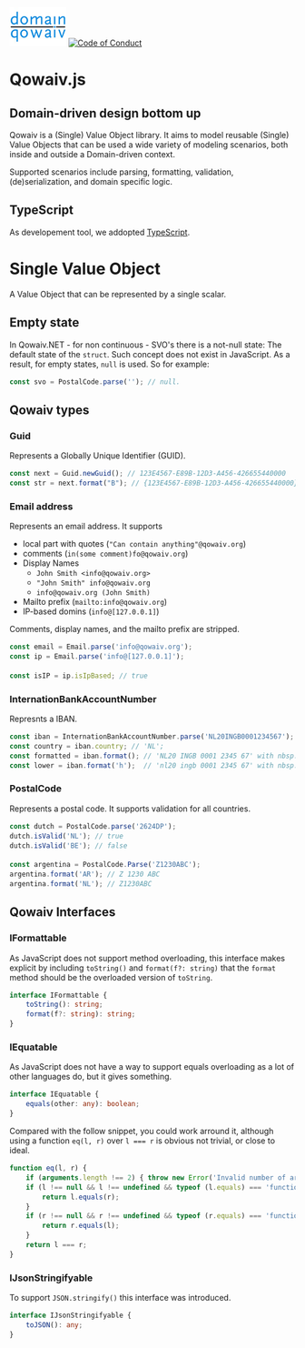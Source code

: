 ![Qowaiv](https://github.com/Qowaiv/Qowaiv/blob/master/design/qowaiv-logo_linkedin_100x060.jpg)
[![Code of Conduct](https://img.shields.io/badge/%E2%9D%A4-code%20of%20conduct-blue.svg?style=flat)](https://github.com/Qowaiv/Qowaiv.js/blob/master/CODE_OF_CONDUCT.md)

# Qowaiv.js

## Domain-driven design bottom up
Qowaiv is a (Single) Value Object library. It aims to model reusable (Single)
Value Objects that can be used a wide variety of modeling scenarios, both
inside and outside a Domain-driven context.

Supported scenarios include parsing, formatting, validation, (de)serialization,
and domain specific logic.

## TypeScript
As developement tool, we addopted [TypeScript](http://typescriptlang.org/).

# Single Value Object
A Value Object that can be represented by a single scalar.

## Empty state
In Qowaiv.NET - for non continuous - SVO's there is a not-null state: The
default state of the `struct`. Such concept does not exist in JavaScript. As a
result, for empty states, `null` is used. So for example:

``` TypeScript
const svo = PostalCode.parse(''); // null.
```

## Qowaiv types

### Guid
Represents a Globally Unique Identifier (GUID). 

``` TypeScript
const next = Guid.newGuid(); // 123E4567-E89B-12D3-A456-426655440000
const str = next.format("B"); // {123E4567-E89B-12D3-A456-426655440000}
```

### Email address
Represents an email address. It supports
* local part with quotes (`"Can contain anything"@qowaiv.org`)
* comments (`in(some comment)fo@qowaiv.org`)
* Display Names
  - `John Smith <info@qowaiv.org>`
  - `"John Smith" info@qowaiv.org`
  - `info@qowaiv.org (John Smith)`
* Mailto prefix (`mailto:info@qowaiv.org`)
* IP-based domins (`info@[127.0.0.1]`)

Comments, display names, and the mailto prefix are stripped.

``` TypeScript
const email = Email.parse('info@qowaiv.org');
const ip = Email.parse('info@[127.0.0.1]');

const isIP = ip.isIpBased; // true
```

### InternationBankAccountNumber
Represnts a IBAN.

``` TypeScript
const iban = InternationBankAccountNumber.parse('NL20INGB0001234567');
const country = iban.country; // 'NL';
const formatted = iban.format(); // 'NL20 INGB 0001 2345 67' with nbsp.
const lower = iban.format('h');  // 'nl20 ingb 0001 2345 67' with nbsp.
```

### PostalCode
Represents a postal code. It supports validation for all countries.

``` TypeScript
const dutch = PostalCode.parse('2624DP');
dutch.isValid('NL'); // true
dutch.isValid('BE'); // false

const argentina = PostalCode.Parse('Z1230ABC');
argentina.format('AR'); // Z 1230 ABC
argentina.format('NL'); // Z1230ABC
```

## Qowaiv Interfaces

### IFormattable
As JavaScript does not support method overloading, this interface makes explicit
by including `toString()` and `format(f?: string)` that the `format` method
should be the overloaded version of `toString`.

``` TypeScript
interface IFormattable {
    toString(): string;
    format(f?: string): string;
}
```

### IEquatable
As JavaScript does not have a way to support equals overloading as a lot of 
other languages do, but it gives something.

``` TypeScript
interface IEquatable {
    equals(other: any): boolean;
}
```

Compared with the follow snippet, you could work arround it, although using a
function `eq(l, r)` over `l === r` is obvious not trivial, or close to ideal.

``` JavaScript
function eq(l, r) {
    if (arguments.length !== 2) { throw new Error('Invalid number of arguments.'); }
    if (l !== null && l !== undefined && typeof (l.equals) === 'function') {
        return l.equals(r);
    }
    if (r !== null && r !== undefined && typeof (r.equals) === 'function') {
        return r.equals(l);
    }
    return l === r;
} 
```

### IJsonStringifyable
To support `JSON.stringify()` this interface was introduced.

``` TypeScript
interface IJsonStringifyable {
    toJSON(): any;
}
```
